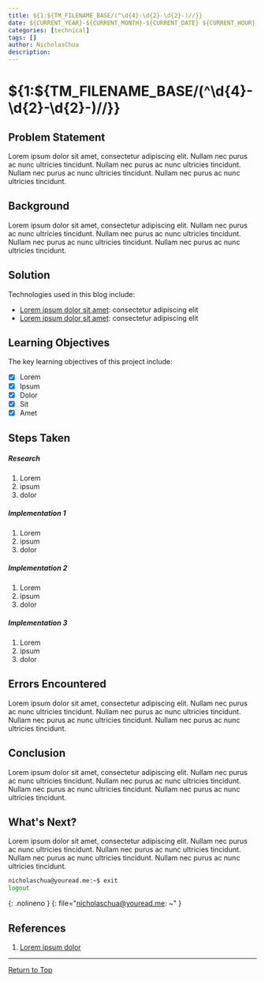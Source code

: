 ```yaml
---
title: ${1:${TM_FILENAME_BASE/(^\d{4}-\d{2}-\d{2}-)//}}
date: ${CURRENT_YEAR}-${CURRENT_MONTH}-${CURRENT_DATE} ${CURRENT_HOUR}:${CURRENT_MINUTE}:${CURRENT_SECOND} +08:00
categories: [technical]
tags: []
author: NicholasChua
description:
---
```


# ${1:${TM_FILENAME_BASE/(^\d{4}-\d{2}-\d{2}-)//}}

## Problem Statement

Lorem ipsum dolor sit amet, consectetur adipiscing elit. Nullam nec purus ac nunc ultricies tincidunt. Nullam nec purus ac nunc ultricies tincidunt. Nullam nec purus ac nunc ultricies tincidunt. Nullam nec purus ac nunc ultricies tincidunt.

## Background

Lorem ipsum dolor sit amet, consectetur adipiscing elit. Nullam nec purus ac nunc ultricies tincidunt. Nullam nec purus ac nunc ultricies tincidunt. Nullam nec purus ac nunc ultricies tincidunt. Nullam nec purus ac nunc ultricies tincidunt.

## Solution

Technologies used in this blog include:

- [Lorem ipsum dolor sit amet][1]: consectetur adipiscing elit
- [Lorem ipsum dolor sit amet][1]: consectetur adipiscing elit

## Learning Objectives

The key learning objectives of this project include:

- [x] Lorem
- [x] Ipsum
- [x] Dolor
- [x] Sit
- [x] Amet

## Steps Taken

##### Research

1. Lorem
2. ipsum
3. dolor

##### Implementation 1

1. Lorem
2. ipsum
3. dolor

##### Implementation 2

1. Lorem
2. ipsum
3. dolor

##### Implementation 3

1. Lorem
2. ipsum
3. dolor

## Errors Encountered

Lorem ipsum dolor sit amet, consectetur adipiscing elit. Nullam nec purus ac nunc ultricies tincidunt. Nullam nec purus ac nunc ultricies tincidunt. Nullam nec purus ac nunc ultricies tincidunt. Nullam nec purus ac nunc ultricies tincidunt.

## Conclusion

Lorem ipsum dolor sit amet, consectetur adipiscing elit. Nullam nec purus ac nunc ultricies tincidunt. Nullam nec purus ac nunc ultricies tincidunt. Nullam nec purus ac nunc ultricies tincidunt. Nullam nec purus ac nunc ultricies tincidunt.

## What's Next?

Lorem ipsum dolor sit amet, consectetur adipiscing elit. Nullam nec purus ac nunc ultricies tincidunt. Nullam nec purus ac nunc ultricies tincidunt. Nullam nec purus ac nunc ultricies tincidunt. Nullam nec purus ac nunc ultricies tincidunt.

```bash
nicholaschua@youread.me:~$ exit
logout
```
{: .nolineno }
{: file="nicholaschua@youread.me: ~" }

## References

1. [Lorem ipsum dolor][1]

[1]: https://www.example.com/

---
[Return to Top](#${1/(^\d{4}-\d{2}-\d{2}-)(.*)/${FOAM_SLUG:$2}/})
